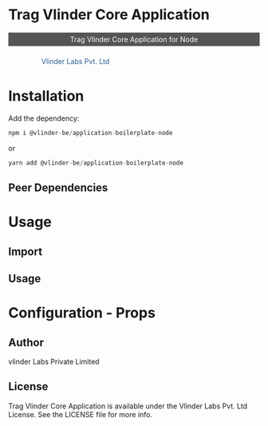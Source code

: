 # Trag Vlinder Core Application

<div style="background-color:rgba(85,85,85); text-align:center; vertical-align: middle; padding:5px 0;">
<span style="color:rgba(255,255,255)">Trag Vlinder Core Application for Node</span>
</div>

<br />
<div style="background-color:rgba(); text-align:left; vertical-align: middle; padding:5px 0;">
<span style="color:rgba(255,255,255)">LICENSE: </span>
<span style="color:rgba(39,94,143)">Vlinder Labs Pvt. Ltd</span>
</div>

# Installation

Add the dependency:

```js
npm i @vlinder-be/application-boilerplate-node
```

or

```js
yarn add @vlinder-be/application-boilerplate-node
```

## Peer Dependencies

# Usage

## Import

## Usage

# Configuration - Props

## Author

vlinder Labs Private Limited

## License

Trag Vlinder Core Application is available under the Vlinder Labs Pvt. Ltd License. See the LICENSE file for more info.
